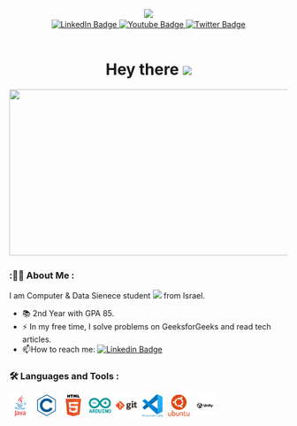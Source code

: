 <div id="header" align="center">
  <img src="https://64.media.tumblr.com/0870408ef69639327475f93f665ac490/5c7bd8bcc33b5478-02/s1280x1920/92566a2d5fc5c4d08e40d38fc23280518e40a36c.gifv"/>
</div>

<div id="header" align="center">

  <a href="your-linkedin-URL">
    <img src="https://img.shields.io/badge/LinkedIn-blue?style=for-the-badge&logo=linkedin&logoColor=white" alt="LinkedIn Badge"/>
  </a>
  <a href="your-youtube-URL">
    <img src="https://img.shields.io/badge/YouTube-red?style=for-the-badge&logo=youtube&logoColor=white" alt="Youtube Badge"/>
  </a>
  <a href="your-twitter-URL">
    <img src="https://img.shields.io/badge/Twitter-blue?style=for-the-badge&logo=twitter&logoColor=white" alt="Twitter Badge"/>
  </a>
</div>

<div id="header" align="center">
  <img src="https://komarev.com/ghpvc/?username=borisTL&style=flat-square&color=blue" alt=""/>
 </div> 
 
 <div align="center">
 <h1>
  Hey there
  <img src="https://media.giphy.com/media/hvRJCLFzcasrR4ia7z/giphy.gif" width="30px"/>
</h1>
  </div>

   <div align="center">
  <img src="https://media.giphy.com/media/dWesBcTLavkZuG35MI/giphy.gif" width="600" height="300"/>
</div>

### ::man_technologist: About Me :
I am  Computer & Data Sienece student  <img src="https://media.giphy.com/media/WUlplcMpOCEmTGBtBW/giphy.gif" width="30"> from Israel.
- :books: 2nd Year with GPA  85.
- :zap: In my free time, I solve problems on GeeksforGeeks and read tech articles.
- :mailbox:How to reach me: [![Linkedin Badge](https://img.shields.io/badge/-BorisTeplitskiy-blue?style=flat&logo=Linkedin&logoColor=white)](https://www.linkedin.com/in/boris-teplitskiy-54a490249)




### :hammer_and_wrench: Languages and Tools :
<div>
<img src="https://github.com/devicons/devicon/blob/master/icons/java/java-original-wordmark.svg" title="Java" alt="Java" width="40" height="40"/>&nbsp;
<img src="https://github.com/devicons/devicon/blob/master/icons/c/c-line.svg" title="C" alt="C" width="40" height="40"/>&nbsp;
<img src="https://github.com/devicons/devicon/blob/master/icons/html5/html5-original-wordmark.svg" title="html5" alt="html5" width="40" height="40"/>&nbsp;
<img src="https://github.com/devicons/devicon/blob/master/icons/arduino/arduino-original-wordmark.svg" title="arduino" alt="arduino" width="40" height="40"/>&nbsp;
<img src="https://github.com/devicons/devicon/blob/master/icons/git/git-original-wordmark.svg" title="git" alt="git" width="40" height="40"/>&nbsp;
<img src="https://github.com/devicons/devicon/blob/master/icons/vscode/vscode-original-wordmark.svg" title="vscode" alt="vscode" width="40" height="40"/>&nbsp;
<img src="https://github.com/devicons/devicon/blob/master/icons/ubuntu/ubuntu-plain-wordmark.svg" title="ubuntu" alt="ubuntu" width="40" height="40"/>&nbsp;
<img src="https://github.com/devicons/devicon/blob/master/icons/unity/unity-original-wordmark.svg" title="unity" alt="unity width="40" height="40"/>&nbsp;
 <div>
                                                                                                                                                
                                                                                                                                                  
                                                                                       
                                                                                                                                                  
